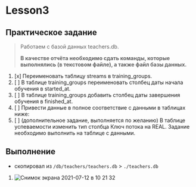 # Lesson3

## Практическое задание

> Работаем с базой данных teachers.db.
> 
> __В качестве отчёта необходимо сдать команды, которые выполнялись (в текстовом файле), а также файл базы данных.__

1. [x] Переименовать таблицу streams в training_groups.
2. [ ] В таблице training_groups переименовать столбец даты начала обучения в started_at.
3. [ ]  В таблице training_groups добавить столбец даты завершения обучения в finished_at.
4. [ ] Привести данные в полное соответствие с данными в таблицах ниже:
5. [ ] (дополнительное задание, выполняется по желанию) В таблице успеваемости изменить тип столбца Ключ потока на REAL. Задание необходимо выполнить на таблице с данными.

## Выполнение

- скопировал из `/db/teachers/teachers.db` > `./teachers.db`

1. ![Снимок экрана 2021-07-12 в 10 21 32](https://user-images.githubusercontent.com/21124057/125246994-21ff9a00-e2fb-11eb-93fc-442ae1c94986.jpg)
